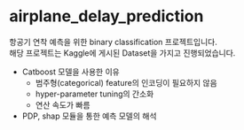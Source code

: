 # airplane_delay_prediction

항공기 연착 예측을 위한 binary classification 프로젝트입니다.  
해당 프로젝트는 Kaggle에 게시된 Dataset을 가지고 진행되었습니다.  

- Catboost 모델을 사용한 이유  
    - 범주형(categorical) feature의 인코딩이 필요하지 않음  
    -  hyper-parameter tuning의 간소화
    -  연산 속도가 빠름 
- PDP, shap 모듈을 통한 예측 모델의 해석
